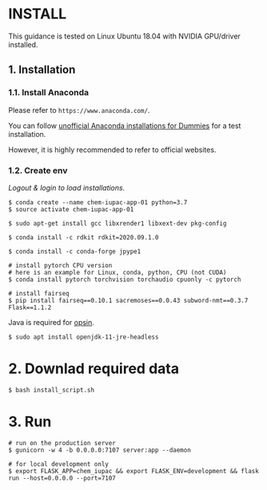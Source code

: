 # INSTALL

This guidance is tested on Linux Ubuntu 18.04 with NVIDIA GPU/driver installed.

## 1. Installation

### 1.1. Install Anaconda

Please refer to `https://www.anaconda.com/`.

You can follow [unofficial Anaconda installations for Dummies](training_smi_to_iupac_name/INSTALL_BASIC.md) for a test installation.

However, it is highly recommended to refer to official websites.

### 1.2. Create env

_Logout & login to load installations._

```
$ conda create --name chem-iupac-app-01 python=3.7
$ source activate chem-iupac-app-01
```

```
$ sudo apt-get install gcc libxrender1 libxext-dev pkg-config

$ conda install -c rdkit rdkit=2020.09.1.0

$ conda install -c conda-forge jpype1
```

```
# install pytorch CPU version
# here is an example for Linux, conda, python, CPU (not CUDA)
$ conda install pytorch torchvision torchaudio cpuonly -c pytorch
```

```
# install fairseq
$ pip install fairseq==0.10.1 sacremoses==0.0.43 subword-nmt==0.3.7 Flask==1.1.2
```

Java is required for [opsin](https://github.com/dan2097/opsin).
```
$ sudo apt install openjdk-11-jre-headless
```



# 2. Downlad required data

```
$ bash install_script.sh
```



# 3. Run

```
# run on the production server
$ gunicorn -w 4 -b 0.0.0.0:7107 server:app --daemon
```

```
# for local development only
$ export FLASK_APP=chem_iupac && export FLASK_ENV=development && flask run --host=0.0.0.0 --port=7107
```

